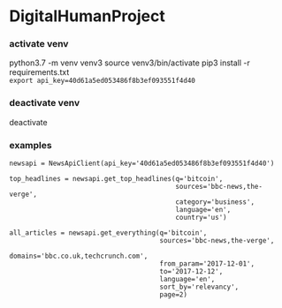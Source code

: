 # DigitalHumanProject

### activate venv

python3.7 -m venv venv3
source venv3/bin/activate
pip3 install -r requirements.txt
<br>
`export api_key=40d61a5ed053486f8b3ef093551f4d40`

### deactivate venv

deactivate

### examples

```
newsapi = NewsApiClient(api_key='40d61a5ed053486f8b3ef093551f4d40')

top_headlines = newsapi.get_top_headlines(q='bitcoin',
                                          sources='bbc-news,the-verge',
                                          category='business',
                                          language='en',
                                          country='us')

all_articles = newsapi.get_everything(q='bitcoin',
                                      sources='bbc-news,the-verge',
                                      domains='bbc.co.uk,techcrunch.com',
                                      from_param='2017-12-01',
                                      to='2017-12-12',
                                      language='en',
                                      sort_by='relevancy',
                                      page=2)
```
